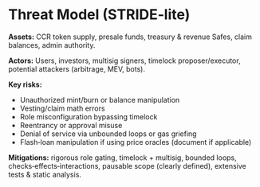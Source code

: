 
# Threat Model (STRIDE‑lite)

**Assets:** CCR token supply, presale funds, treasury & revenue Safes, claim balances, admin authority.

**Actors:** Users, investors, multisig signers, timelock proposer/executor, potential attackers (arbitrage, MEV, bots).

**Key risks:**
- Unauthorized mint/burn or balance manipulation
- Vesting/claim math errors
- Role misconfiguration bypassing timelock
- Reentrancy or approval misuse
- Denial of service via unbounded loops or gas griefing
- Flash‑loan manipulation if using price oracles (document if applicable)

**Mitigations:** rigorous role gating, timelock + multisig, bounded loops, checks‑effects‑interactions, pausable scope (clearly defined), extensive tests & static analysis.
